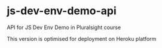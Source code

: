 # js-dev-env-demo-api
API for JS Dev Env Demo in Pluralsight course

This version is optimised for deployment on Heroku platform
